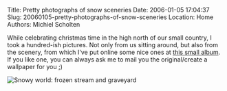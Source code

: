 Title: Pretty photographs of snow sceneries
Date: 2006-01-05 17:04:37
Slug: 20060105-pretty-photographs-of-snow-sceneries
Location: Home
Authors: Michiel Scholten

<p>While celebrating christmas time in the high north of our small country, I took a hundred-ish pictures. Not only from us sitting around, but also from the scenery, from which I've put online some nice ones at <a href="http://luna.aquariusoft.org/albums/christmas2005/">this small album</a>. If you like one, you can always ask me to mail you the original/create a wallpaper for you ;)</p>

<div class="content-image"><div><img src="/~mbscholt/images/content/snowy_world.jpg" alt="Snowy world: frozen stream and graveyard" title="Snowy world: frozen stream and graveyard" /></div></div>
<br style="clear: both;" />